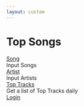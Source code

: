 ```yaml
---
layout: custom
---
```


<style>
  @import url('https://fonts.googleapis.com/css2?family=Dosis&display=swap');
</style>
<html>
<head>
  <title>Top Songs</title>
</head>
<body>
  <h1>Top Songs</h1>
   <div class="as">
    <div class="tooltip">
      <a href="songrecinput.html" class="a1">Song</a>
      <div class="bottom">Input Songs</div>
    </div>
    <div class="tooltip">
      <a href="artist.html" class="a2">Artist</a>
      <div class="bottom">Input Artists</div>
    </div>
    <div class="tooltip">
      <a href="toptracks.html" class="a4">Top Tracks</a>
      <div class="bottom">Get a list of Top Tracks daily</div>
    </div>
    <div class="tooltip">
      <a href="login.html" class="a5">Login</a>
    </div>
  </div>

  <ul id="playlistTracks"></ul>

  <script src="https://unpkg.com/axios/dist/axios.min.js"></script>
  <link rel="stylesheet" href="./index.min.css" />
  <script>
    // Set up Spotify credentials and endpoints
    const client_id = '5b33a3c946234840adf56c4e858a7032';
    const client_secret = 'fc9a87ca2d05461e9fd5041ab44e5be1';
    const authEndpoint = 'https://accounts.spotify.com/api/token';

    // Get access token using client credentials flow
    async function getAccessToken() {
      const response = await axios.post(authEndpoint, null, {
        params: {
          grant_type: 'client_credentials',
          client_id: client_id,
          client_secret: client_secret
        }
      });

      return response.data.access_token;
    }

    // Get playlist tracks using Spotify Web API
    async function getPlaylistTracks(playlistId, accessToken) {
      const playlistTracksEndpoint = `https://api.spotify.com/v1/playlists/${playlistId}/tracks`;

      const response = await axios.get(playlistTracksEndpoint, {
        headers: {
          Authorization: `Bearer ${accessToken}`
        }
      });

      return response.data.items;
    }

    // Update the HTML with the retrieved track information
    async function displayPlaylistTracks() {
      const playlistLink = 'https://open.spotify.com/playlist/37i9dQZEVXbNG2KDcFcKOF?si=1333723a6eff4b7f';
      const playlistId = playlistLink.split('/').pop().split('?')[0];

      const accessToken = await getAccessToken();
      const playlistTracks = await getPlaylistTracks(playlistId, accessToken);

      const playlistTracksElement = document.getElementById('playlistTracks');

      // Limit the number of tracks displayed
      const maxTracks = 15;
      const limitedTracks = playlistTracks.slice(0, maxTracks);

      limitedTracks.forEach(track => {
        const trackName = track.track.name;
        const li = document.createElement('li');
        li.textContent = trackName;
        playlistTracksElement.appendChild(li);

        // Additional track information retrieval
        // const artistName = track.track.artists[0].name;
        // const artistLi = document.createElement('li');
        // artistLi.textContent = artistName;
        // playlistTracksElement.appendChild(artistLi);
      });
    }

    displayPlaylistTracks();
  </script>
</body>
</html>

